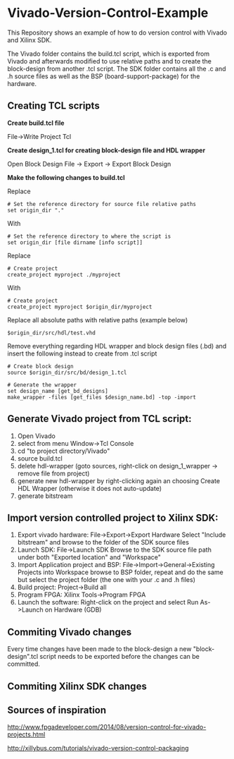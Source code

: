 # Vivado-Version-Control-Example
This Repository shows an example of how to do version control with Vivado and Xilinx SDK.

The Vivado folder contains the build.tcl script, which is exported from Vivado and afterwards modified to use relative paths and to create the block-design from another .tcl script.
The SDK folder contains all the .c and .h source files as well as the BSP (board-support-package) for the hardware.

## Creating TCL scripts
**Create build.tcl file**

File->Write Project Tcl

**Create design_1.tcl for creating block-design file and HDL wrapper**

Open Block Design
File -> Export -> Export Block Design

**Make the following changes to build.tcl**

Replace
```
# Set the reference directory for source file relative paths
set origin_dir "."
```
With
```
# Set the reference directory to where the script is
set origin_dir [file dirname [info script]]
```

Replace
```
# Create project
create_project myproject ./myproject
```
With
```
# Create project
create_project myproject $origin_dir/myproject
```

Replace all absolute paths with relative paths (example below)

`$origin_dir/src/hdl/test.vhd`

Remove everything regarding HDL wrapper and block design files (.bd) and insert the following instead to create from .tcl script
```
# Create block design
source $origin_dir/src/bd/design_1.tcl

# Generate the wrapper
set design_name [get_bd_designs]
make_wrapper -files [get_files $design_name.bd] -top -import
```

## Generate Vivado project from TCL script:
1. Open Vivado
2. select from menu Window->Tcl Console
3. cd "to project directory/Vivado"
4. source build.tcl
5. delete hdl-wrapper (goto sources, right-click on design_1_wrapper -> remove file from project)
6. generate new hdl-wrapper by right-clicking again an choosing Create HDL Wrapper (otherwise it does not auto-update)
7. generate bitstream

## Import version controlled project to Xilinx SDK:
1. Export vivado hardware: File->Export->Export Hardware
   Select "Include bitstream" and browse to the folder of the SDK source files
2. Launch SDK: File->Launch SDK
   Browse to the SDK source file path under both "Exported location" and "Workspace"
3. Import Application project and BSP: File->Import->General->Existing Projects into Workspace
   browse to BSP folder, repeat and do the same but select the project folder (the one with your .c and .h files)
4. Build project: Project->Build all
5. Program FPGA: Xilinx Tools->Program FPGA
6. Launch the software: Right-click on the project and select Run As->Launch on Hardware (GDB)

## Commiting Vivado changes
Every time changes have been made to the block-design a new "block-design".tcl script needs to be exported before the changes can be committed.

## Commiting Xilinx SDK changes

## Sources of inspiration
http://www.fpgadeveloper.com/2014/08/version-control-for-vivado-projects.html

http://xillybus.com/tutorials/vivado-version-control-packaging

